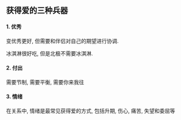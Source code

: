## 获得爱的三种兵器

#### 1. 优秀

变优秀更好, 但需要和伴侣对自己的期望进行协调.

冰淇淋很好吃, 但是北极不需要冰淇淋.

#### 2. 付出

需要节制, 需要平衡, 需要你来我往

#### 3. 情绪

在关系中, 情绪是最常见获得爱的方式, 包括升期, 伤心, 痛苦, 失望和委屈等